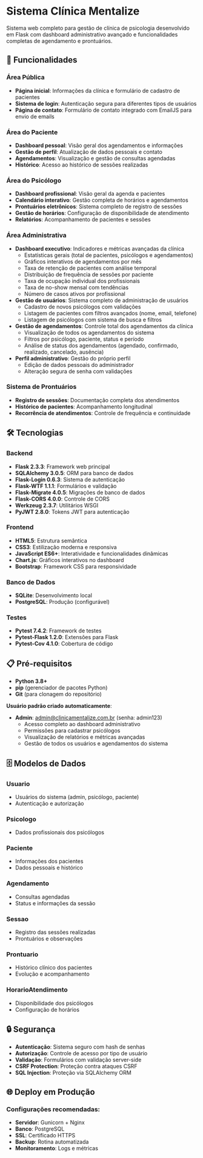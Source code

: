 # Sistema Clínica Mentalize

Sistema web completo para gestão de clínica de psicologia desenvolvido em Flask com dashboard administrativo avançado e funcionalidades completas de agendamento e prontuários.

## 🚀 Funcionalidades

### Área Pública
- **Página inicial**: Informações da clínica e formulário de cadastro de pacientes
- **Sistema de login**: Autenticação segura para diferentes tipos de usuários
- **Página de contato**: Formulário de contato integrado com EmailJS para envio de emails

### Área do Paciente
- **Dashboard pessoal**: Visão geral dos agendamentos e informações
- **Gestão de perfil**: Atualização de dados pessoais e contato
- **Agendamentos**: Visualização e gestão de consultas agendadas
- **Histórico**: Acesso ao histórico de sessões realizadas

### Área do Psicólogo
- **Dashboard profissional**: Visão geral da agenda e pacientes
- **Calendário interativo**: Gestão completa de horários e agendamentos
- **Prontuários eletrônicos**: Sistema completo de registro de sessões
- **Gestão de horários**: Configuração de disponibilidade de atendimento
- **Relatórios**: Acompanhamento de pacientes e sessões

### Área Administrativa
- **Dashboard executivo**: Indicadores e métricas avançadas da clínica
  - Estatísticas gerais (total de pacientes, psicólogos e agendamentos)
  - Gráficos interativos de agendamentos por mês
  - Taxa de retenção de pacientes com análise temporal
  - Distribuição de frequência de sessões por paciente
  - Taxa de ocupação individual dos profissionais
  - Taxa de no-show mensal com tendências
  - Número de casos ativos por profissional
- **Gestão de usuários**: Sistema completo de administração de usuários
  - Cadastro de novos psicólogos com validações
  - Listagem de pacientes com filtros avançados (nome, email, telefone)
  - Listagem de psicólogos com sistema de busca e filtros
- **Gestão de agendamentos**: Controle total dos agendamentos da clínica
  - Visualização de todos os agendamentos do sistema
  - Filtros por psicólogo, paciente, status e período
  - Análise de status dos agendamentos (agendado, confirmado, realizado, cancelado, ausência)
- **Perfil administrativo**: Gestão do próprio perfil
  - Edição de dados pessoais do administrador
  - Alteração segura de senha com validações


### Sistema de Prontuários
- **Registro de sessões**: Documentação completa dos atendimentos
- **Histórico de pacientes**: Acompanhamento longitudinal
- **Recorrência de atendimentos**: Controle de frequência e continuidade

## 🛠️ Tecnologias

### Backend
- **Flask 2.3.3**: Framework web principal
- **SQLAlchemy 3.0.5**: ORM para banco de dados
- **Flask-Login 0.6.3**: Sistema de autenticação
- **Flask-WTF 1.1.1**: Formulários e validação
- **Flask-Migrate 4.0.5**: Migrações de banco de dados
- **Flask-CORS 4.0.0**: Controle de CORS
- **Werkzeug 2.3.7**: Utilitários WSGI
- **PyJWT 2.8.0**: Tokens JWT para autenticação

### Frontend
- **HTML5**: Estrutura semântica
- **CSS3**: Estilização moderna e responsiva
- **JavaScript ES6+**: Interatividade e funcionalidades dinâmicas
- **Chart.js**: Gráficos interativos no dashboard
- **Bootstrap**: Framework CSS para responsividade

### Banco de Dados
- **SQLite**: Desenvolvimento local
- **PostgreSQL**: Produção (configurável)

### Testes
- **Pytest 7.4.2**: Framework de testes
- **Pytest-Flask 1.2.0**: Extensões para Flask
- **Pytest-Cov 4.1.0**: Cobertura de código

## 📋 Pré-requisitos

- **Python 3.8+**
- **pip** (gerenciador de pacotes Python)
- **Git** (para clonagem do repositório)



**Usuário padrão criado automaticamente**:
  - **Admin**: admin@clinicamentalize.com.br (senha: admin123)
    - Acesso completo ao dashboard administrativo
    - Permissões para cadastrar psicólogos
    - Visualização de relatórios e métricas avançadas
    - Gestão de todos os usuários e agendamentos do sistema


## 🗄️ Modelos de Dados

### Usuario
- Usuários do sistema (admin, psicólogo, paciente)
- Autenticação e autorização

### Psicologo
- Dados profissionais dos psicólogos

### Paciente
- Informações dos pacientes
- Dados pessoais e histórico

### Agendamento
- Consultas agendadas
- Status e informações da sessão

### Sessao
- Registro das sessões realizadas
- Prontuários e observações

### Prontuario
- Histórico clínico dos pacientes
- Evolução e acompanhamento

### HorarioAtendimento
- Disponibilidade dos psicólogos
- Configuração de horários

## 🔒 Segurança

- **Autenticação**: Sistema seguro com hash de senhas
- **Autorização**: Controle de acesso por tipo de usuário
- **Validação**: Formulários com validação server-side
- **CSRF Protection**: Proteção contra ataques CSRF
- **SQL Injection**: Proteção via SQLAlchemy ORM

## 🌐 Deploy em Produção

### Configurações recomendadas:
- **Servidor**: Gunicorn + Nginx
- **Banco**: PostgreSQL
- **SSL**: Certificado HTTPS
- **Backup**: Rotina automatizada
- **Monitoramento**: Logs e métricas